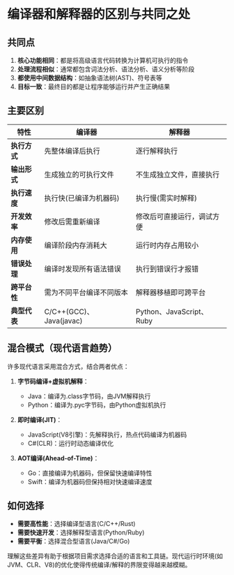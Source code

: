 # 编译器和解释器的区别与共同之处

## 共同点

1. **核心功能相同**：都是将高级语言代码转换为计算机可执行的指令
2. **处理流程相似**：通常都包含词法分析、语法分析、语义分析等阶段
3. **都使用中间数据结构**：如抽象语法树(AST)、符号表等
4. **目标一致**：最终目的都是让程序能够运行并产生正确结果

## 主要区别

| 特性        | 编译器                     | 解释器                     |
|------------|--------------------------|--------------------------|
| **执行方式** | 先整体编译后执行           | 逐行解释执行               |
| **输出形式** | 生成独立的可执行文件       | 不生成独立文件，直接执行    |
| **执行速度** | 执行快(已编译为机器码)     | 执行慢(需实时解释)         |
| **开发效率** | 修改后需重新编译           | 修改后可直接运行，调试方便 |
| **内存使用** | 编译阶段内存消耗大         | 运行时内存占用较小         |
| **错误处理** | 编译时发现所有语法错误     | 执行到错误行才报错         |
| **跨平台性** | 需为不同平台编译不同版本   | 解释器移植即可跨平台       |
| **典型代表** | C/C++(GCC)、Java(javac)  | Python、JavaScript、Ruby  |

## 混合模式（现代语言趋势）

许多现代语言采用混合方式，结合两者优点：

1. **字节码编译+虚拟机解释**：
   - Java：编译为.class字节码，由JVM解释执行
   - Python：编译为.pyc字节码，由Python虚拟机执行

2. **即时编译(JIT)**：
   - JavaScript(V8引擎)：先解释执行，热点代码编译为机器码
   - C#(CLR)：运行时动态编译优化

3. **AOT编译(Ahead-of-Time)**：
   - Go：直接编译为机器码，但保留快速编译特性
   - Swift：编译为机器码但保持相对快速编译速度

## 如何选择

- **需要高性能**：选择编译型语言(C/C++/Rust)
- **需要快速开发**：选择解释型语言(Python/Ruby)
- **需要平衡**：选择混合型语言(Java/C#/Go)

理解这些差异有助于根据项目需求选择合适的语言和工具链。现代运行时环境(如JVM、CLR、V8)的优化使得传统编译/解释的界限变得越来越模糊。